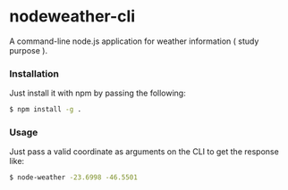 # nodeweather-cli
A command-line node.js application for weather information ( study purpose ).

### Installation
Just install it with npm by passing the following:

```sh
$ npm install -g .
```



### Usage
Just pass a valid coordinate as arguments on the CLI to get the response like:

```sh
$ node-weather -23.6998 -46.5501
```
